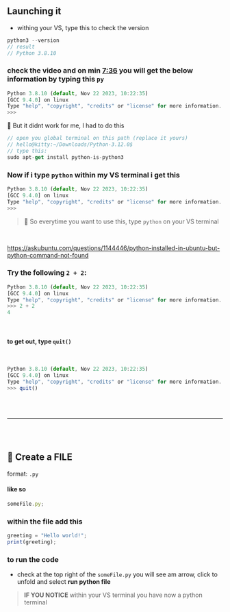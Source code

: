 ## Launching it

- withing your VS, type this to check the version

```javascript
python3 --version
// result
// Python 3.8.10
```

### check the video and on min [7:36](https://youtu.be/6i3e-j3wSf0?feature=shared&t=456) you will get the below information by typing this `py`

```javascript
Python 3.8.10 (default, Nov 22 2023, 10:22:35)
[GCC 9.4.0] on linux
Type "help", "copyright", "credits" or "license" for more information.
>>>
```

🔴 But it didnt work for me, I had to do this

```javascript
// open you global terminal on this path (replace it yours)
// hello@kitty:~/Downloads/Python-3.12.0$
// type this:
sudo apt-get install python-is-python3
```

### Now if i type `python` within my VS terminal i get this

```javascript
Python 3.8.10 (default, Nov 22 2023, 10:22:35)
[GCC 9.4.0] on linux
Type "help", "copyright", "credits" or "license" for more information.
>>>
```

> 🌈 So everytime you want to use this, type `python` on your VS terminal

<br>

https://askubuntu.com/questions/1144446/python-installed-in-ubuntu-but-python-command-not-found

### Try the following `2 + 2`:

```javascript
Python 3.8.10 (default, Nov 22 2023, 10:22:35)
[GCC 9.4.0] on linux
Type "help", "copyright", "credits" or "license" for more information.
>>> 2 + 2
4
```

<br>

#### to get out, type `quit()`

<br>

```javascript
Python 3.8.10 (default, Nov 22 2023, 10:22:35)
[GCC 9.4.0] on linux
Type "help", "copyright", "credits" or "license" for more information.
>>> quit()
```

<br>

<br>

---

<br>

<br>

## 🍭 Create a FILE

format: `.py`

#### like so

```javascript
someFile.py;
```

### within the file add this

```javascript
greeting = "Hello world!";
print(greeting);
```

### to run the code

- check at the top right of the `someFile.py` you will see am arrow, click to unfold and select **run python file**

> **IF YOU NOTICE** within your VS terminal you have now a python terminal
